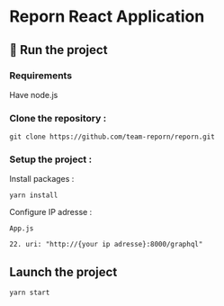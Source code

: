 # Reporn React Application

## 🏃 Run the project

### Requirements
Have node.js

### Clone the repository :

    git clone https://github.com/team-reporn/reporn.git
    
### Setup the project :

Install packages :

    yarn install
    
Configure IP adresse :

    App.js
    
    22. uri: "http://{your ip adresse}:8000/graphql"
    
## Launch the project

    yarn start
